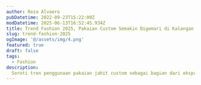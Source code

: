 ```yaml
---
author: Reza Alvaero
pubDatetime: 2022-09-23T15:22:00Z
modDatetime: 2025-06-13T16:52:45.934Z
title: Trend Fashion 2025, Pakaian Custom Semakin Digemari di Kalangan Anak Muda
slug: trend-fashion-2025
ogImage: '@/assets/img/4.png'
featured: true
draft: false
tags:
  - Fashion
description:
  Soroti tren penggunaan pakaian jahit custom sebagai bagian dari ekspresi diri.
---
```

